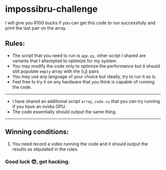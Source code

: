 # impossibru-challenge
I will give you R100 bucks if you can get this code to run successfully and print the last pair on the array.

## Rules:
- The script that you need to run is `app.py`, other script I shared are variants that I attempted to optimize for my system.
- You may modify the code only to optimize the performance but it should still populate `empty` array with the (i,j) pairs
- You may use any language of your choice but ideally, try to run it as is.
- Feel free to try it on any hardware that you think is capable of running the code.

---

* I have shared an additional script `array_cuda.cu` that you can try running if you have an nvidia GPU.
* The code essentially should output the same thing.

---

## Winning conditions:
1. You need record a video running the code and it should output the results as stipulated in the rules.

### Good luck 😎, get hacking.
